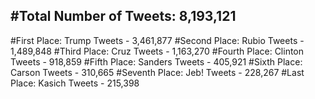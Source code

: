 #Total Number of Tweets: 8,193,121 
---
#First Place: Trump Tweets - 3,461,877
#Second Place: Rubio Tweets - 1,489,848
#Third Place: Cruz Tweets - 1,163,270
#Fourth Place: Clinton Tweets - 918,859
#Fifth Place: Sanders Tweets - 405,921
#Sixth Place: Carson Tweets - 310,665
#Seventh Place: Jeb! Tweets - 228,267
#Last Place: Kasich Tweets - 215,398
